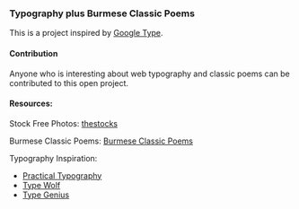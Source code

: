 ### Typography plus Burmese Classic Poems

This is a project inspired by <a href="http://femmebot.github.io/google-type/" target="_blank">Google Type</a>.

#### Contribution
Anyone who is interesting about web typography and classic poems can be contributed to this open project.


#### Resources:

Stock Free Photos: <a href="http://thestocks.im/" target="_blank">thestocks</a>

Burmese Classic Poems: <a href="https://drive.google.com/file/d/0B-5hWRvjB-AYV2ltaWx1SmlvN0U/view?usp=sharing" target="_blank">Burmese Classic Poems</a>

Typography Inspiration: 

* <a href="http://practicaltypography.com/" target="_blank">Practical Typography</a>
* <a href="http://www.typewolf.com/" target="_blank">Type Wolf</a>
* <a href="http://www.typegenius.com/" target="blank">Type Genius</a>




